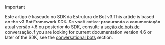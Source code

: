 > [!Important]
> <span data-ttu-id="39684-101">Este artigo é baseado no SDK da Estrutura de Bot v3.</span><span class="sxs-lookup"><span data-stu-id="39684-101">This article is based on the v3 Bot Framework SDK.</span></span> <span data-ttu-id="39684-102">Se você estiver procurando a documentação atual versão 4.6 ou posterior do SDK, consulte a [seção de bots de](~/bots/what-are-bots.md) conversação.</span><span class="sxs-lookup"><span data-stu-id="39684-102">If you are looking for current documentation version 4.6 or later of the SDK, see the [conversational bots](~/bots/what-are-bots.md) section.</span></span>
